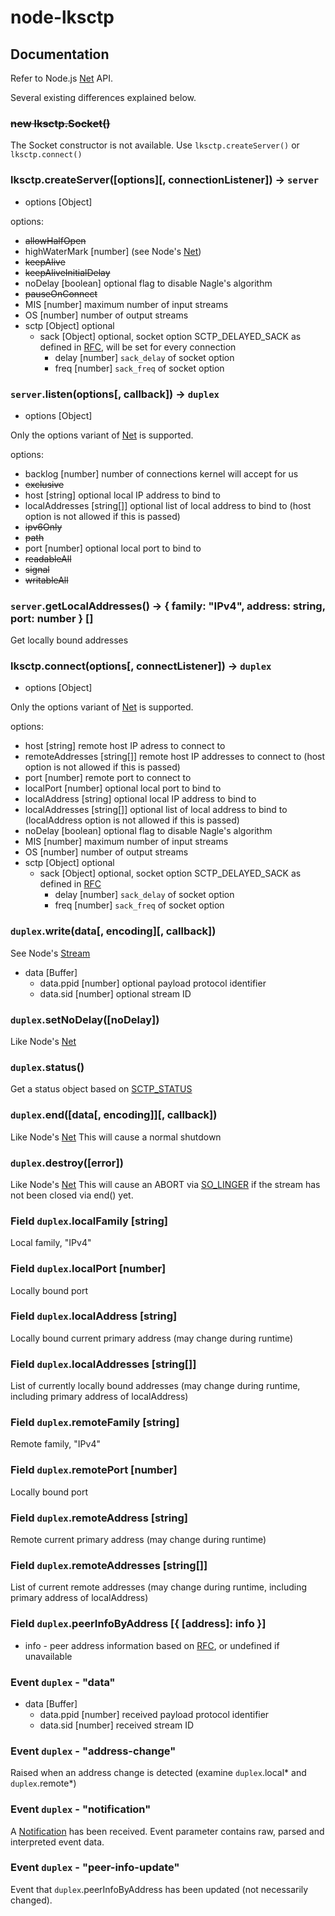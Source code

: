 # node-lksctp

## Documentation

Refer to Node.js [Net] API.

Several existing differences explained below.

### ~~new lksctp.Socket()~~
The Socket constructor is not available. Use `lksctp.createServer()` or `lksctp.connect()`

### lksctp.createServer([options][, connectionListener]) -> `server`
* options [Object]

options:
* ~~allowHalfOpen~~
* highWaterMark [number] (see Node's [Net])
* ~~keepAlive~~
* ~~keepAliveInitialDelay~~
* noDelay [boolean] optional flag to disable Nagle's algorithm
* ~~pauseOnConnect~~
* MIS [number] maximum number of input streams
* OS [number] number of output streams
* sctp [Object] optional
    * sack [Object] optional, socket option SCTP_DELAYED_SACK as defined in [RFC](https://datatracker.ietf.org/doc/html/rfc6458#section-8.1.19), will be set for every connection
        * delay [number] `sack_delay` of socket option
        * freq [number] `sack_freq` of socket option

### `server`.listen(options[, callback]) -> `duplex`
* options [Object]

Only the options variant of [Net] is supported.

options:
* backlog [number] number of connections kernel will accept for us
* ~~exclusive~~
* host [string] optional local IP address to bind to
* localAddresses [string[]] optional list of local address to bind to (host option is not allowed if this is passed)
* ~~ipv6Only~~
* ~~path~~
* port [number] optional local port to bind to
* ~~readableAll~~
* ~~signal~~
* ~~writableAll~~

### `server`.getLocalAddresses() -> { family: "IPv4", address: string, port: number } []

Get locally bound addresses


### lksctp.connect(options[, connectListener]) -> `duplex`
* options [Object]

Only the options variant of [Net] is supported.

options:
* host [string] remote host IP adress to connect to
* remoteAddresses [string[]] remote host IP addresses to connect to (host option is not allowed if this is passed)
* port [number] remote port to connect to
* localPort [number] optional local port to bind to
* localAddress [string] optional local IP address to bind to
* localAddresses [string[]] optional list of local address to bind to (localAddress option is not allowed if this is passed)
* noDelay [boolean] optional flag to disable Nagle's algorithm
* MIS [number] maximum number of input streams
* OS [number] number of output streams
* sctp [Object] optional
    * sack [Object] optional, socket option SCTP_DELAYED_SACK as defined in [RFC](https://datatracker.ietf.org/doc/html/rfc6458#section-8.1.19)
        * delay [number] `sack_delay` of socket option
        * freq [number] `sack_freq` of socket option


### `duplex`.write(data[, encoding][, callback])

See Node's [Stream]
* data [Buffer]
    * data.ppid [number] optional payload protocol identifier
    * data.sid [number] optional stream ID

### `duplex`.setNoDelay([noDelay])

Like Node's [Net]

### `duplex`.status()

Get a status object based on [SCTP_STATUS](https://datatracker.ietf.org/doc/html/rfc6458#section-8.2.1)

### `duplex`.end([data[, encoding]][, callback])
Like Node's [Net]
This will cause a normal shutdown

### `duplex`.destroy([error])
Like Node's [Net]
This will cause an ABORT via [SO_LINGER](https://datatracker.ietf.org/doc/html/rfc6458#section-8.1.4) if the stream has not been closed via end() yet.

### Field `duplex`.localFamily [string]
Local family, "IPv4"

### Field `duplex`.localPort [number]
Locally bound port

### Field `duplex`.localAddress [string]
Locally bound current primary address (may change during runtime)

### Field `duplex`.localAddresses [string[]]
List of currently locally bound addresses (may change during runtime, including primary address of localAddress)

### Field `duplex`.remoteFamily [string]
Remote family, "IPv4"

### Field `duplex`.remotePort [number]
Locally bound port

### Field `duplex`.remoteAddress [string]
Remote current primary address (may change during runtime)

### Field `duplex`.remoteAddresses [string[]]
List of current remote addresses (may change during runtime, including primary address of localAddress)

### Field `duplex`.peerInfoByAddress [{ [address]: info }]
* info - peer address information based on [RFC](https://datatracker.ietf.org/doc/html/rfc6458#section-8.2.2), or undefined if unavailable

### Event `duplex` - "data"
* data [Buffer]
    * data.ppid [number] received payload protocol identifier
    * data.sid [number] received stream ID

### Event `duplex` - "address-change"
Raised when an address change is detected (examine `duplex`.local* and `duplex`.remote*)

### Event `duplex` - "notification"
A [Notification](https://datatracker.ietf.org/doc/html/rfc6458#section-6) has been received. Event parameter contains raw, parsed and interpreted event data.

### Event `duplex` - "peer-info-update"
Event that `duplex`.peerInfoByAddress has been updated (not necessarily changed).

[Net]: https://nodejs.org/api/net.html
[Stream]: https://nodejs.org/api/stream.html
